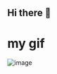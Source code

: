 ## Hi there 👋

<!--
**Saisankar62/Saisankar62** is a ✨ _special_ ✨ repository because its `README.md` (this file) appears on your GitHub profile.

Here are some ideas to get you started:

- 🔭 I’m currently working on ...
- 🌱 I’m currently learning ...
- 👯 I’m looking to collaborate on ...
- 🤔 I’m looking for help with ...
- 💬 Ask me about ...
- 📫 How to reach me: ...
- 😄 Pronouns: ...
- ⚡ Fun fact: ...
-->
<!DOCTYPE html>
<html lang="en">
    <head>
        <meta charset="UTF-8">
        <meta name="viewport" content="width=device-width, initial-scale=1.0">
        <title>gitboy</title>
    </head>
    <body>
         <h1>my gif</h1>
            <img src="https://www.google.com/url?sa=i&url=https%3A%2F%2Fitgenio.net%2Fblog%2Fprogrammers-essential-kit&psig=AOvVaw1Z8zwl72FSlMDayvfALFdT&ust=1737262605385000&source=images&cd=vfe&opi=89978449&ved=0CBAQjRxqFwoTCOCpmeK9_ooDFQAAAAAdAAAAABAJ" alt="image">
         </div>
     <body>
</html>


